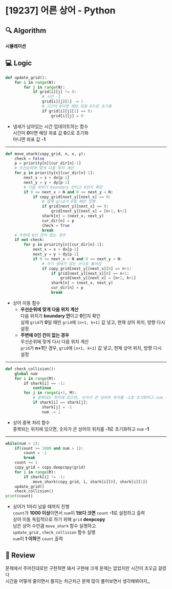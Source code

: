 # [19237] 어른 상어 - Python

## 🔍 Algorithm
**시뮬레이션**

## 💻 Logic

```Python
def update_grid():
    for i in range(N):
        for j in range(N):
            if grid[i][j] != 0:
                # 시간 -1
                grid[i][j][1] -= 1
                # 시간이 0이면 해당 좌표 0으로 초기화
                if grid[i][j][1] == 0:
                    grid[i][j] = 0
```

- 냄새가 남아있는 시간 업데이트하는 함수  
  시간이 **0**이면 해당 좌표 값 **0**으로 초기화  
  아니면 좌표 값 **-1**  

---

```Python
def move_shark(copy_grid, n, x, y):
    check = False
    p = priority[n][cur_dir[n]-1]
    # 우선순위에 맞게 다음 위치 계산
    for p in priority[n][cur_dir[n]-1]:
        next_x = x + dx[p-1]
        next_y = y + dy[p-1]
        # 다음 위치가 boundary 안이고 0인지 확인
        if 0 <= next_x < N and 0 <= next_y < N:
            if copy_grid[next_y][next_x] == 0:
                # 실제 grid가 0일 때만 진행
                if grid[next_y][next_x] == 0:
                    grid[next_y][next_x] = [n+1, k+1]
                shark[n] = (next_x, next_y)
                cur_dir[n] = p
                check = True
                break
    # 주변에 0인 칸이 없는 경우
    if not check:
        for p in priority[n][cur_dir[n]-1]:
            next_x = x + dx[p-1]
            next_y = y + dy[p-1]
            if 0 <= next_x < N and 0 <= next_y < N:
                # 자기 냄새가 있는 곳으로 돌아감
                if copy_grid[next_y][next_x][0] == n+1:
                    if grid[next_y][next_x][0] == n+1:
                        grid[next_y][next_x] = [n+1, k+1]
                    shark[n] = (next_x, next_y)
                    cur_dir[n] = p
                    break
```

- 상어 이동 함수  
  - **우선순위에 맞게 다음 위치 계산**  
    다음 위치가 **boundary 안**이고 **0**인지 확인  
    실제 `grid`가 **0**일 때만 `grid`에 `[n+1, k+1]` 값 넣고, 현재 상어 위치, 방향 다시 설정  
  - **주변에 0인 칸이 없는 경우**  
    우선순위에 맞게 다시 다음 위치 계산  
    `grid`가 **n+1**인 경우, `grid`에 `[n+1, k+1]` 값 넣고, 현재 상어 위치, 방향 다시 설정  

---

```Python
def check_collision():
    global num
    for i in range(M):
        if shark[i] == -1:
            continue
        for j in range(i+1, M):
            # 중복되는 위치에 있으면, 숫자가 큰 상어의 위치를 -1로 초기화하고 num -1
            if shark[i] == shark[j]:
                shark[j] = -1
                num -= 1
```

- 상어 중복 처리 함수  
  중복되는 위치에 있으면, 숫자가 큰 상어의 위치를 **-1**로 초기화하고 `num` **-1**  

---

```Python
while(num > 1):
    if(count >= 1000 and num > 1):
        count = -1
        break
    count += 1
    copy_grid = copy.deepcopy(grid)
    for i in range(M):
        if shark[i] != -1:
            move_shark(copy_grid, i, shark[i][0], shark[i][1])
    update_grid()
    check_collision()
print(count)
```

- 상어가 1마리 남을 때까지 진행  
  `count`가 **1000 이상**이면서 `num`이 **1보다 크면** `count` **-1**로 설정하고 출력  
  상어 이동 독립적으로 하기 위해 `grid` **deepcopy**  
  남은 상어 수만큼 `move_shark` 함수 실행하고  
  `update_grid` , `check_collision` 함수 실행  
  `num`이 **1 이하**면 `count` 출력  

## 📝 Review

문제에서 주어진대로만 구현하면 돼서 구현에 크게 문제는 없었지만 시간이 조오금 걸렸다  
시간을 어떻게 줄이면서 풀지는 차근차근 문제 많이 풀어보면서 생각해봐야지,,
